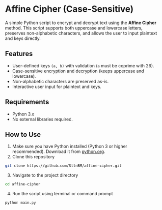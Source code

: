 # Affine Cipher (Case-Sensitive)
A simple Python script to encrypt and decrypt text using the **Affine Cipher** method.
This script supports both uppercase and lowercase letters, preserves non-alphabetic characters, and allows the user to input plaintext and keys directly.

## Features
- User-defined keys `(a, b)` with validation (`a` must be coprime with 26).
- Case-sensitive encryption and decryption (keeps uppercase and lowercase).
- Non-alphabetic characters are preserved as-is.
- Interactive user input for plaintext and keys.

## Requirements
- Python 3.x
- No external libraries required.

## How to Use
1. Make sure you have Python installed (Python 3 or higher recommended). Download it from [python.org](https://www.python.org/downloads/).
2. Clone this repository
```bash
git clone https://github.com/SltnBM/affine-cipher.git
```
3. Navigate to the project directory
```bash
cd affine-cipher
```
4. Run the script using terminal or command prompt
```bash
python main.py
```